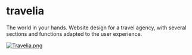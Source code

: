 # travelia
The world in your hands. Website design for a travel agency, with several sections and functions adapted to the user experience.

[![Travelia.png](https://i.postimg.cc/R0rThHsg/Travelia.png)](https://postimg.cc/5X3zk6Mz)

